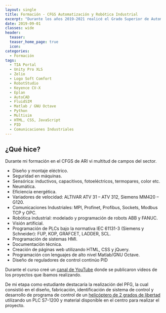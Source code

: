 ```yaml
---
layout: single
title: Formación - CFGS Automatización y Robótica Industrial
excerpt: "Durante los años 2019-2021 realicé el Grado Superior de Automatización y Robótica Industrial (ARI) en el Complejo Educativo de Cheste, fue mi toma de contancto con el mundo de la automatización industrial y en él aprendí conceptos básicos fundamentales para el desarrollo de mi labores"
date: 2019-09-01
classes: wide
header:
  teaser: 
  teaser_home_page: true
  icon: 
categories:
  - Formación
tags:  
  - TIA Portal
  - Unity Pro XLS
  - Zelio
  - Logo Soft Comfort
  - RobotStudio
  - Keyence CV-X
  - Eplan
  - AutoCAD
  - FluidSIM
  - Matlab / GNU Octave
  - Python
  - Multisim
  - HTML, CSS, JavaScript
  - PID
  - Comunicaciones Industriales
---
```


## ¿Qué hice?

Durante mi formación en el CFGS de ARI vi multitud de campos del sector.

  - Diseño y montaje eléctrico.
  - Seguridad en máquinas.
  - Sensórica: inductivos, capacitivos, fotoeléctricos, termopares, color etc.
  - Neumática.
  - Eficiencia energética.
  - Variadores de velocidad: ALTIVAR ATV 31 – ATV 312, Siemens MM420 – G120.
  - Comunicaciones Industriales: MPI, Profinet, Profibus, Sockets, Modbus TCP y OPC.
  - Robótica industrial: modelado y programación de robots ABB y FANUC.
  - Visión artificial.
  - Programación de PLCs bajo la normativa IEC 61131-3 (Siemens y Schneider): FUP, KOP, GRAFCET, LADDER, SCL.
  - Programación de sistemas HMI.
  - Documentación técnica.
  - Creación de páginas web utilizando HTML, CSS y jQuery.
  - Programación con lenguajes de alto nivel Matlab/GNU Octave.
  - Diseño de reguladores de control continúo PID

Durante el curso creé un [canal de YouTube]("https://www.youtube.com/user/rubendiazolmo") donde se publicaron videos de los proyectos que íbamos realizando.

De mi etapa como estudiante destacaría la realización del PFG, la cual consistió en el diseño, fabricación, identificación de sistema de control y desarrollo de programa de control de un [helicóptero de 2 grados de libertad]("https://youtu.be/Kxf4vRRph9M") utilizando un PLC S7-1200 y material disponible en el centro para realizar el proyecto.
